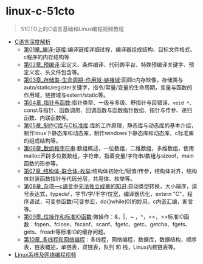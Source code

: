 # linux-c-51cto
> 51CTO上的C语言基础和Linux编程视频教程

+ [C语言深度解析](https://edu.51cto.com/topic/1756.html)
  + [第01章_编译-链接](https://edu.51cto.com/course/10874.html):编译链接详细过程、编译器组成结构、目标文件格式、c程序的内存结构等
  + [第02章_预编译](https://edu.51cto.com/course/14241.html):宏定义、条件编译、代码跨平台、特殊预编译关键字、预定义宏、头文件包含等。
  + [第03章_存储类-生命周期-作用域-链接域](https://edu.51cto.com/course/14264.html):回顾c内存映像，存储类与auto/static/register关键字，指令/常量/变量的生命周期，变量与函数的作用域，链接域与extern/static等。
  + [第04章_指针与函数](https://edu.51cto.com/course/14967.html):指针类型、一级与多级、野指针与段错误、`void *`、const与指针、函数调用、回调函数与函数指针数组、指针与传参、递归函数、内联函数等。
  + [第05章_制作C库与C标准库](https://edu.51cto.com/course/15685.html):库的工作原理，静态库与动态库的基本介绍，制作linux下静态库和动态库，制作windows下静态库和动态库，c标准库的组成结构等。
  + [第06章_数组和字符串](https://edu.51cto.com/course/15123.html):数组概述，一位数组，二维数组，多维数组，使用malloc开辟多位数数组，字符串，指着变量/字符串/数组与sizeof，main函数的形参等。
  + [第07章_结构体-联合体-枚举](https://edu.51cto.com/course/15522.html):结构体初始化/赋值/传参，结构体对齐，结构体封装函数指针与代码分层，共用体、枚举等。
  + [第08章_杂项—c语言中无法独立成章的知识](https://edu.51cto.com/course/15550.html):自动类型转换，大小端序，逗号表达式，typedef，字节/字/半字/位宽，编译器优化，extern "C"，程序调试，可变参函数/可变参宏，do{}while(0)的妙用，c内嵌汇编，断言等。
  + [第09章_位操作和标准IO函数](https://edu.51cto.com/course/15577.html):微操作：&，|，~ ，^，<<，>>标准IO函数：fopen、fclose、fscanf、scanf、fgetc、getc、getcha、fgets、gets、freadr等标准IO的缓存问题。
  + [第10章_多线程和网络编程](https://edu.51cto.com/course/15643.html)：多线程，网络编程，数据库，数据结构，顺序表，链表概述，单链表，双链表，队列 和 栈，Linux内核链表等。
+ [Linux系统及网络编程视频](https://edu.51cto.com/topic/1527.html)
